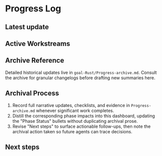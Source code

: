 # Progress Log

## Latest update

## Active Workstreams

## Archive Reference

Detailed historical updates live in
`goal-Rust/Progress-archive.md`. Consult the archive for
granular changelogs before drafting new summaries here.

## Archival Process

1. Record full narrative updates, checklists, and evidence in
   `Progress-archive.md` whenever significant work completes.
2. Distill the corresponding phase impacts into this dashboard, updating the
   "Phase Status" bullets without duplicating archival prose.
3. Revise "Next steps" to surface actionable follow-ups, then note the archival
   action taken so future agents can trace decisions.

## Next steps

